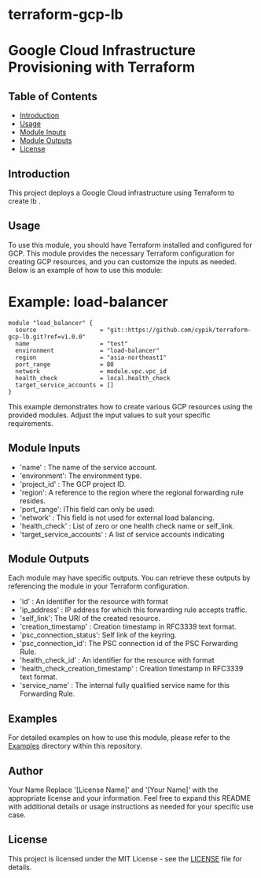 # terraform-gcp-lb
# Google Cloud Infrastructure Provisioning with Terraform
## Table of Contents

- [Introduction](#introduction)
- [Usage](#usage)
- [Module Inputs](#module-inputs)
- [Module Outputs](#module-outputs)
- [License](#license)

## Introduction
This project deploys a Google Cloud infrastructure using Terraform to create lb .
## Usage
To use this module, you should have Terraform installed and configured for GCP. This module provides the necessary Terraform configuration for creating GCP resources, and you can customize the inputs as needed. Below is an example of how to use this module:
# Example: load-balancer
```hcl
module "load_balancer" {
  source                  = "git::https://github.com/cypik/terraform-gcp-lb.git?ref=v1.0.0"
  name                    = "test"
  environment             = "load-balancer"
  region                  = "asia-northeast1"
  port_range              = 80
  network                 = module.vpc.vpc_id
  health_check            = local.health_check
  target_service_accounts = []
}
```
This example demonstrates how to create various GCP resources using the provided modules. Adjust the input values to suit your specific requirements.

## Module Inputs

- 'name'  : The name of the service account.
- 'environment': The environment type.
- 'project_id' : The GCP project ID.
- 'region': A reference to the region where the regional forwarding rule resides.
- 'port_range': IThis field can only be used:
- 'network' : This field is not used for external load balancing.
- 'health_check' : List of zero or one health check name or self_link.
- 'target_service_accounts' : A list of service accounts indicating

## Module Outputs
Each module may have specific outputs. You can retrieve these outputs by referencing the module in your Terraform configuration.

- 'id' : An identifier for the resource with format
- 'ip_address' : IP address for which this forwarding rule accepts traffic.
- 'self_link': The URI of the created resource.
- 'creation_timestamp' : Creation timestamp in RFC3339 text format.
- 'psc_connection_status': Self link of the keyring.
- 'psc_connection_id': The PSC connection id of the PSC Forwarding Rule.
- 'health_check_id' : An identifier for the resource with format
- 'health_check_creation_timestamp' :  Creation timestamp in RFC3339 text format.
- 'service_name' : The internal fully qualified service name for this Forwarding Rule.

## Examples
For detailed examples on how to use this module, please refer to the [Examples](https://github.com/cypik/terraform-gcp-lb/tree/master/examples) directory within this repository.

## Author
Your Name Replace '[License Name]' and '[Your Name]' with the appropriate license and your information. Feel free to expand this README with additional details or usage instructions as needed for your specific use case.

## License
This project is licensed under the MIT License - see the [LICENSE](https://github.com/cypik/terraform-gcp-lb/blob/master/LICENSE) file for details.
